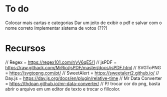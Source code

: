 # To do
Colocar mais cartas e categorias
Dar um jeito de exibir o pdf e salvar com o nome correto
Implementar sistema de votos (???)

# Recursos
// Regex = https://regex101.com/r/yV6qE5/1
// jsPDF = https://raw.githack.com/MrRio/jsPDF/master/docs/jsPDF.html
// SVGToPNG = https://svgtopng.com/pt/
// SweetAlert = https://sweetalert2.github.io/
// Day.js = https://day.js.org/docs/en/plugin/relative-time
// Mr Data Converter = https://thdoan.github.io/mr-data-converter/
// P/ trocar cor do png, basta abrir o arquivo em um editor de texto e trocar o fillcolor.